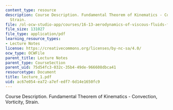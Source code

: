 ```yaml
---
content_type: resource
description: Course Description. Fundamental Theorem of Kinematics - Convection, Vorticity,
  Strain.
file: /ol-ocw-studio-app/courses/16-13-aerodynamics-of-viscous-fluids-fall-2003/ac67e054ea72a7efedf76d14e1650fc9_lecture_1.pdf
file_size: 131027
file_type: application/pdf
learning_resource_types:
- Lecture Notes
license: https://creativecommons.org/licenses/by-nc-sa/4.0/
ocw_type: OCWFile
parent_title: Lecture Notes
parent_type: CourseSection
parent_uid: 75d54fc3-032c-35b4-49de-966608dbca41
resourcetype: Document
title: lecture_1.pdf
uid: ac67e054-ea72-a7ef-edf7-6d14e1650fc9
---
```

Course Description. Fundamental Theorem of Kinematics - Convection, Vorticity, Strain.